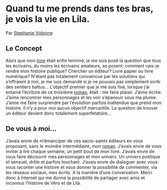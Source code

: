 # Quand tu me prends dans tes bras, je vois la vie en Lila.
Par [Stephanie Vidonne](https://stephanievidonne.com/)

## Le Concept
Alors que mon [livre](https://stephanievidonne.com/#shop) était enfin terminé, je me suis posé la question que tous les écrivains, du moins les écrivains amateurs, se posent: comment vais-je rendre mon histoire publique? Chercher un éditeur? Livre papier ou livre numérique? N'étant pas totalement convaincue par les solutions qui s’offraient à moi, je me suis demandé si je ne pouvais pas simplement sortir des sentiers battus…
L’objectif premier que je me suis fixé, lorsque j’ai entamé l’écriture de ce troisième [roman](https://stephanievidonne.com/#shop), était : me faire plaisir. J’aime écrire. J’aime rencontrer mes personnages et les voir s’épanouir sous ma plume. J’aime me faire surprendre par l’évolution parfois inattendue que prend mon histoire. Il n’y a pour moi aucun objectif mercantile. La question de trouver un éditeur devient donc totalement superfétatoire…

## De vous à moi...
J’avais envie de m’émanciper de ces sacro-saints éditeurs en vous proposant, sans le moindre intermédiaire, mon [roman](https://stephanievidonne.com/#shop). J’avais envie de vous inviter à lire chaque semaine, un petit bout de mon livre. J’avais envie de vous faire découvrir mes personnages et mon univers. Un univers poétique et sensuel, drôle et parfois touchant. J’avais envie de dialoguer avec vous: vous raconter une histoire et vous donner la possibilité de commenter, via les réseaux sociaux, mes écrits. A la manière d’une conversation.
Merci donc à Internet qui me donne la possibilité de partager avec amis et inconnus l’histoire de Véro et de Lila.
